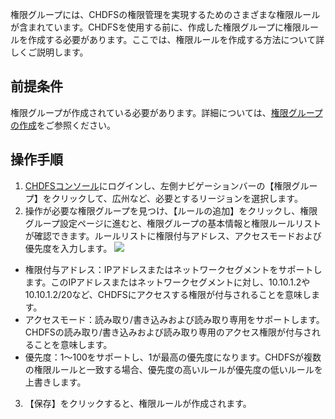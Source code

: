 権限グループには、CHDFSの権限管理を実現するためのさまざまな権限ルールが含まれています。CHDFSを使用する前に、作成した権限グループに権限ルールを作成する必要があります。ここでは、権限ルールを作成する方法について詳しくご説明します。

## 前提条件

権限グループが作成されている必要があります。詳細については、[権限グループの作成](https://intl.cloud.tencent.com/document/product/1106/41962)をご参照ください。

## 操作手順
1. [CHDFSコンソール](https://console.cloud.tencent.com/chdfs)にログインし、左側ナビゲーションバーの【権限グループ】をクリックして、広州など、必要とするリージョンを選択します。
2. 操作が必要な権限グループを見つけ、【ルールの追加】をクリックし、権限グループ設定ページに進むと、権限グループの基本情報と権限ルールリストが確認できます。ルールリストに権限付与アドレス、アクセスモードおよび優先度を入力します。
![](https://main.qcloudimg.com/raw/c228ce606e3d2fb8d85c7afa054f78ac.png)
 - 権限付与アドレス：IPアドレスまたはネットワークセグメントをサポートします。このIPアドレスまたはネットワークセグメントに対し、10.10.1.2や10.10.1.2/20など、CHDFSにアクセスする権限が付与されることを意味します。
 - アクセスモード：読み取り/書き込みおよび読み取り専用をサポートします。CHDFSの読み取り/書き込みおよび読み取り専用のアクセス権限が付与されることを意味します。
 - 優先度：1～100をサポートし、1が最高の優先度になります。CHDFSが複数の権限ルールと一致する場合、優先度の高いルールが優先度の低いルールを上書きします。
3. 【保存】をクリックすると、権限ルールが作成されます。

